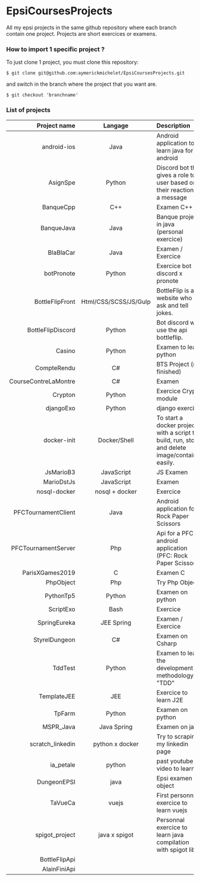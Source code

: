 # EpsiCoursesProjects

All my epsi projects in the same github repository where each branch contain one project.
Projects are short exercices or examens.

### How to import 1 specific project ?

To just clone 1 project, you must clone this repository:

```
$ git clone git@github.com:aymerickmichelet/EpsiCoursesProjects.git
```
and switch in the branch where the project that you want are.
```
$ git checkout 'branchname'
```

### List of projects

Project name | Langage | Description
---: | :---: | :---
android-ios | Java | Android application to learn java for android
AsignSpe | Python | Discord bot that gives a role to a user based on their reaction to a message
BanqueCpp | C++ | Examen C++
BanqueJava | Java | Banque project in java (personal exercice)
BlaBlaCar | Java | Examen / Exercice
botPronote | Python | Exercice bot discord x pronote
BottleFlipFront | Html/CSS/SCSS/JS/Gulp | BottleFlip is a website who ask and tell jokes.
BottleFlipDiscord | Python | Bot discord who use the api bottleflip.
Casino | Python | Examen to learn python
CompteRendu | C# | BTS Project (not finished)
CourseContreLaMontre | C# | Examen
Crypton | Python | Exercice Crypto module
djangoExo | Python | django exercice
docker-init | Docker/Shell | To start a docker project with a script to build, run, stop and delete image/container easily.
JsMarioB3| JavaScript | JS Examen
MarioDstJs | JavaScript | Examen
nosql-docker | nosql + docker | Exercice
PFCTournamentClient | Java | Android application for Rock Paper Scissors
PFCTournamentServer | Php | Api for a PFC android application (PFC: Rock Paper Scissors) 
ParisXGames2019 | C | Examen C
PhpObject | Php | Try Php Object
PythonTp5 | Python | Examen on python
ScriptExo | Bash | Exercice
SpringEureka | JEE Spring | Examen / Exercice
StyrelDungeon | C# | Examen on Csharp
TddTest | Python | Examen to learn the development methodology "TDD"
TemplateJEE | JEE | Exercice to learn J2E
TpFarm | Python | Examen on python
MSPR_Java | Java Spring | Examen on java
scratch_linkedin | python x docker | Try to scraping my linkedin page
ia_petale | python | past youtube video to learn ia
DungeonEPSI | java | Epsi examen object
TaVueCa | vuejs | First personnal exercice to learn vuejs
spigot_project | java x spigot | Personnal exercice to learn java compilation with spigot lib
BottleFlipApi | |
AlainFiniApi | |
